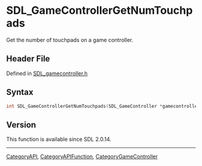 # SDL_GameControllerGetNumTouchpads

Get the number of touchpads on a game controller.

## Header File

Defined in [SDL_gamecontroller.h](https://github.com/libsdl-org/SDL/blob/SDL2/include/SDL_gamecontroller.h)

## Syntax

```c
int SDL_GameControllerGetNumTouchpads(SDL_GameController *gamecontroller);
```

## Version

This function is available since SDL 2.0.14.





----
[CategoryAPI](CategoryAPI), [CategoryAPIFunction](CategoryAPIFunction), [CategoryGameController](CategoryGameController)

